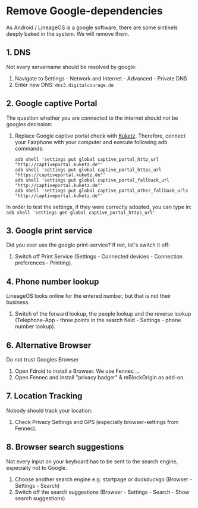 # Remove Google-dependencies
As Android / LineageOS is a google software, there are some sintinels deeply baked in the system. We will remove them.

## 1. DNS

Not every servername should be resolved by google:

1. Navigate to Settings - Network and Internet - Advanced - Private DNS
2. Enter new DNS: `dns3.digitalcourage.de`

## 2. Google captive Portal

The question whether you are connected to the internet should not be googles decission:

1. Replace Google captive portal check with [Kuketz](https://www.kuketz-blog.de/android-captive-portal-check-204-http-antwort-von-captiveportal-kuketz-de/). Therefore, connect your Fairphone with your computer and execute following adb commands:  
   ```
   adb shell 'settings put global captive_portal_http_url "http://captiveportal.kuketz.de"'
   adb shell 'settings put global captive_portal_https_url "https://captiveportal.kuketz.de"'
   adb shell 'settings put global captive_portal_fallback_url "http://captiveportal.kuketz.de"'
   adb shell 'settings put global captive_portal_other_fallback_urls "http://captiveportal.kuketz.de"'
   ```

In order to test the settings, if they were correctly adopted, you can type in:
`adb shell 'settings get global captive_portal_https_url'`

## 3. Google print service

Did you ever use the google print-service? If not, let's switch it off:

1. Switch off Print Service (Settings - Connected devices - Connection preferences - Printing).

## 4. Phone number lookup

LineageOS looks online for the entered number, but that is not their business.

1. Switch of the forward lookup, the people lookup and the reverse lookup (Telephone-App - three points in the search field - Settings - phone number lookup).

## 6. Alternative Browser

Do not trust Googles Browser
1. Open Fdroid to install a Browser. We use Fennec ...
2. Open Fennec and install "privacy badger" & mBlockOrigin as add-on.

## 7. Location Tracking

Nobody should track your location:

1. Check Privacy Settings and GPS (especially browser-settings from Fennec).


## 8. Browser search suggestions

Not every input on your keyboard has to be sent to the search engine, especially not to Google.

1. Choose another search engine e.g. startpage or duckduckgo (Browser - Settings - Search)
1. Switch off the search suggestions (Browser - Settings - Search - Show search suggestions)
